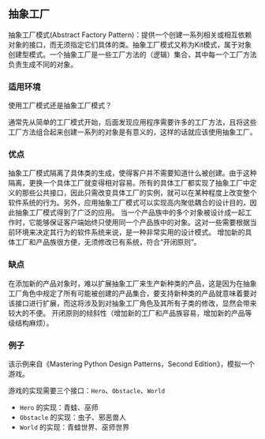 ## 抽象工厂
抽象工厂模式(Abstract Factory Pattern)：提供一个创建一系列相关或相互依赖对象的接口，而无须指定它们具体的类。抽象工厂模式又称为Kit模式，属于对象创建型模式。一个抽象工厂是一些工厂方法的（逻辑）集合，其中每一个工厂方法负责生成不同的对象。

### 适用环境
使用工厂模式还是抽象工厂模式？

通常先从简单的工厂模式开始，后面发现应用程序需要许多的工厂方法，且将这些工厂方法组合起来创建一系列的对象是有意义的，这样的话就应该使用抽象工厂。

### 优点
抽象工厂模式隔离了具体类的生成，使得客户并不需要知道什么被创建。由于这种隔离，更换一个具体工厂就变得相对容易。所有的具体工厂都实现了抽象工厂中定义的那些公共接口，因此只需改变具体工厂的实例，就可以在某种程度上改变整个软件系统的行为。另外，应用抽象工厂模式可以实现高内聚低耦合的设计目的，因此抽象工厂模式得到了广泛的应用。
当一个产品族中的多个对象被设计成一起工作时，它能够保证客户端始终只使用同一个产品族中的对象。这对一些需要根据当前环境来决定其行为的软件系统来说，是一种非常实用的设计模式。
增加新的具体工厂和产品族很方便，无须修改已有系统，符合“开闭原则”。

### 缺点
在添加新的产品对象时，难以扩展抽象工厂来生产新种类的产品，这是因为在抽象工厂角色中规定了所有可能被创建的产品集合，要支持新种类的产品就意味着要对该接口进行扩展，而这将涉及到对抽象工厂角色及其所有子类的修改，显然会带来较大的不便。
开闭原则的倾斜性（增加新的工厂和产品族容易，增加新的产品等级结构麻烦）。


### 例子
该示例来自《Mastering Python Design Patterns，Second Edition》，模拟一个游戏。

游戏的实现需要三个接口：`Hero`、`Obstacle`、`World`
- `Hero` 的实现：青蛙、巫师
- `Obstacle` 的实现：虫子、邪恶兽人
- `World` 的实现：青蛙世界、巫师世界